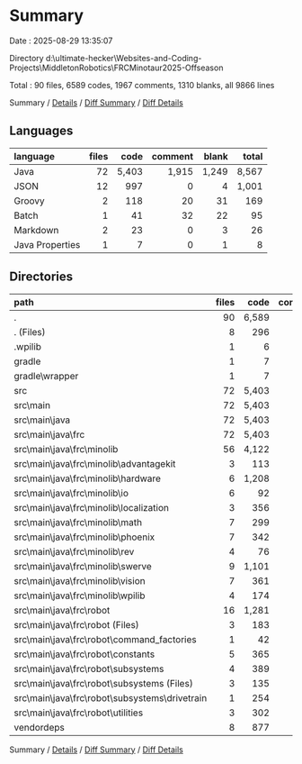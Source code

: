 # Summary

Date : 2025-08-29 13:35:07

Directory d:\\ultimate-hecker\\Websites-and-Coding-Projects\\MiddletonRobotics\\FRCMinotaur2025-Offseason

Total : 90 files,  6589 codes, 1967 comments, 1310 blanks, all 9866 lines

Summary / [Details](details.md) / [Diff Summary](diff.md) / [Diff Details](diff-details.md)

## Languages
| language | files | code | comment | blank | total |
| :--- | ---: | ---: | ---: | ---: | ---: |
| Java | 72 | 5,403 | 1,915 | 1,249 | 8,567 |
| JSON | 12 | 997 | 0 | 4 | 1,001 |
| Groovy | 2 | 118 | 20 | 31 | 169 |
| Batch | 1 | 41 | 32 | 22 | 95 |
| Markdown | 2 | 23 | 0 | 3 | 26 |
| Java Properties | 1 | 7 | 0 | 1 | 8 |

## Directories
| path | files | code | comment | blank | total |
| :--- | ---: | ---: | ---: | ---: | ---: |
| . | 90 | 6,589 | 1,967 | 1,310 | 9,866 |
| . (Files) | 8 | 296 | 52 | 59 | 407 |
| .wpilib | 1 | 6 | 0 | 0 | 6 |
| gradle | 1 | 7 | 0 | 1 | 8 |
| gradle\\wrapper | 1 | 7 | 0 | 1 | 8 |
| src | 72 | 5,403 | 1,915 | 1,249 | 8,567 |
| src\\main | 72 | 5,403 | 1,915 | 1,249 | 8,567 |
| src\\main\\java | 72 | 5,403 | 1,915 | 1,249 | 8,567 |
| src\\main\\java\\frc | 72 | 5,403 | 1,915 | 1,249 | 8,567 |
| src\\main\\java\\frc\\minolib | 56 | 4,122 | 1,336 | 997 | 6,455 |
| src\\main\\java\\frc\\minolib\\advantagekit | 3 | 113 | 83 | 26 | 222 |
| src\\main\\java\\frc\\minolib\\hardware | 6 | 1,208 | 289 | 291 | 1,788 |
| src\\main\\java\\frc\\minolib\\io | 6 | 92 | 8 | 29 | 129 |
| src\\main\\java\\frc\\minolib\\localization | 3 | 356 | 158 | 69 | 583 |
| src\\main\\java\\frc\\minolib\\math | 7 | 299 | 182 | 79 | 560 |
| src\\main\\java\\frc\\minolib\\phoenix | 7 | 342 | 117 | 109 | 568 |
| src\\main\\java\\frc\\minolib\\rev | 4 | 76 | 28 | 43 | 147 |
| src\\main\\java\\frc\\minolib\\swerve | 9 | 1,101 | 328 | 223 | 1,652 |
| src\\main\\java\\frc\\minolib\\vision | 7 | 361 | 113 | 78 | 552 |
| src\\main\\java\\frc\\minolib\\wpilib | 4 | 174 | 30 | 50 | 254 |
| src\\main\\java\\frc\\robot | 16 | 1,281 | 579 | 252 | 2,112 |
| src\\main\\java\\frc\\robot (Files) | 3 | 183 | 15 | 48 | 246 |
| src\\main\\java\\frc\\robot\\command_factories | 1 | 42 | 6 | 9 | 57 |
| src\\main\\java\\frc\\robot\\constants | 5 | 365 | 388 | 79 | 832 |
| src\\main\\java\\frc\\robot\\subsystems | 4 | 389 | 167 | 83 | 639 |
| src\\main\\java\\frc\\robot\\subsystems (Files) | 3 | 135 | 0 | 23 | 158 |
| src\\main\\java\\frc\\robot\\subsystems\\drivetrain | 1 | 254 | 167 | 60 | 481 |
| src\\main\\java\\frc\\robot\\utilities | 3 | 302 | 3 | 33 | 338 |
| vendordeps | 8 | 877 | 0 | 1 | 878 |

Summary / [Details](details.md) / [Diff Summary](diff.md) / [Diff Details](diff-details.md)